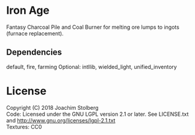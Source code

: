 # Iron Age

Fantasy Charcoal Pile and Coal Burner for melting ore lumps to ingots (furnace replacement).


## Dependencies
default, fire, farming
Optional: intllib, wielded_light, unified_inventory

# License
Copyright (C) 2018 Joachim Stolberg  
Code: Licensed under the GNU LGPL version 2.1 or later. See LICENSE.txt and http://www.gnu.org/licenses/lgpl-2.1.txt  
Textures: CC0

